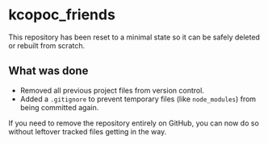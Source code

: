 # kcopoc_friends

This repository has been reset to a minimal state so it can be safely deleted or rebuilt from scratch.

## What was done
- Removed all previous project files from version control.
- Added a `.gitignore` to prevent temporary files (like `node_modules`) from being committed again.

If you need to remove the repository entirely on GitHub, you can now do so without leftover tracked files getting in the way.
